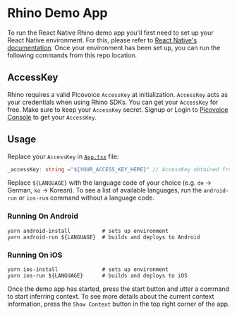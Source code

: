 # Rhino Demo App

To run the React Native Rhino demo app you'll first need to set up your React Native environment. For this, 
please refer to [React Native's documentation](https://reactnative.dev/docs/environment-setup). Once your environment has been set up, 
you can run the following commands from this repo location.

## AccessKey

Rhino requires a valid Picovoice `AccessKey` at initialization. `AccessKey` acts as your credentials when using Rhino SDKs.
You can get your `AccessKey` for free. Make sure to keep your `AccessKey` secret.
Signup or Login to [Picovoice Console](https://console.picovoice.ai/) to get your `AccessKey`.

## Usage

Replace your `AccessKey` in [`App.tsx`](App.tsx) file:

```typescript
_accessKey: string ="${YOUR_ACCESS_KEY_HERE}" // AccessKey obtained from Picovoice Console (https://console.picovoice.ai/)
```

Replace `${LANGUAGE}` with the language code of your choice (e.g. `de` -> German, `ko` -> Korean). To see a list of 
available languages, run the `android-run` or `ios-run` command without a language code.

### Running On Android
```console
yarn android-install          # sets up environment
yarn android-run ${LANGUAGE}  # builds and deploys to Android
```

### Running On iOS

```console
yarn ios-install              # sets up environment
yarn ios-run ${LANGUAGE}      # builds and deploys to iOS
```

Once the demo app has started, press the start button and utter a command to start inferring context. 
To see more details about the current context information, press the `Show Context` 
button in the top right corner of the app.
